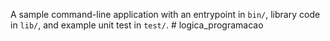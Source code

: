 A sample command-line application with an entrypoint in `bin/`, library code
in `lib/`, and example unit test in `test/`.
#   l o g i c a _ p r o g r a m a c a o  
 